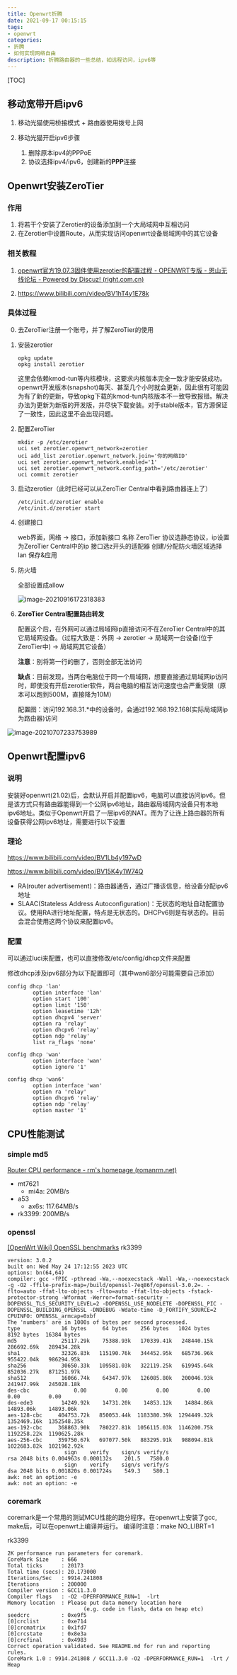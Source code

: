```yaml
---
title: Openwrt折腾
date: 2021-09-17 00:15:15
tags:
- openwrt
categories:
- 折腾
- 如何实现网络自由
description: 折腾路由器的一些总结，如远程访问，ipv6等
---
```

[TOC]

## 移动宽带开启ipv6

1. 移动光猫使用桥接模式 + 路由器使用拨号上网
2. 移动光猫开启ipv6步骤

   1. 删除原本ipv4的PPPoE
   2. 协议选择ipv4/ipv6，创建新的**PPP**连接

## Openwrt安装ZeroTier

### 作用

1. 将若干个安装了Zerotier的设备添加到一个大局域网中互相访问
2. 在Zerotier中设置Route，从而实现访问openwrt设备局域网中的其它设备

### 相关教程

1. [openwrt官方19.07.3固件使用zerotier的配置过程 - OPENWRT专版 - 恩山无线论坛 - Powered by Discuz! (right.com.cn)](https://www.right.com.cn/FORUM/thread-4042849-1-1.html)

2. https://www.bilibili.com/video/BV1hT4y1E78k

### 具体过程

0. 去ZeroTier注册一个账号，并了解ZeroTier的使用

1. 安装zerotier

   ```
   opkg update
   opkg install zerotier
   ```

   这里会依赖kmod-tun等内核模块，这要求内核版本完全一致才能安装成功。openwrt开发版本(snapshot)每天、甚至几个小时就会更新，因此很有可能因为有了新的更新，导致opkg下载的kmod-tun内核版本不一致导致报错。解决办法为更新为新版的开发版，并尽快下载安装。对于stable版本，官方源保证了一致性，因此这里不会出现问题。

2. 配置ZeroTier

   ```
   mkdir -p /etc/zerotier
   uci set zerotier.openwrt_network=zerotier
   uci add_list zerotier.openwrt_network.join='你的网络ID'
   uci set zerotier.openwrt_network.enabled='1'
   uci set zerotier.openwrt_network.config_path='/etc/zerotier'
   uci commit zerotier
   ```

3. 启动zerotier（此时已经可以从ZeroTier Central中看到路由器连上了）

   ```
   /etc/init.d/zerotier enable
   /etc/init.d/zerotier start
   ```

4. 创建接口

   web界面，网络 -> 接口，添加新接口
   名称 ZeroTier
   协议选静态协议，ip设置为ZeroTier Central中的ip
   接口选z开头的适配器
   创建/分配防火墙区域选择lan
   保存&应用

5. 防火墙

   全部设置成allow

   ![image-20210916172318383](../../images/2021-09-17-Openwrt折腾/image-20210916172318383.png)

8. **ZeroTier Central配置路由转发**

   配置这个后，在外网可以通过局域网ip直接访问不在ZeroTier Central中的其它局域网设备。（过程大致是：外网 -> zerotier -> 局域网一台设备(位于ZeroTier中) -> 局域网其它设备）
   
   **注意**：别将第一行的删了，否则全部无法访问
   
   **缺点**：目前发现，当两台电脑位于同一个局域网，想要直接通过局域网ip访问时，即使没有开启zerotier软件，两台电脑的相互访问速度也会严重受限（原本可以跑到500M，直接降为10M）
   
   配置图：访问192.168.31.*中的设备时，会通过192.168.192.168(实际局域网ip为路由器)访问

![image-20210707233753989](../../images/2021-09-17-Openwrt折腾/image-20210707233753989.png)



## Openwrt配置ipv6

### 说明

安装好openwrt(21.02)后，会默认开启并配置ipv6，电脑可以直接访问ipv6。但是该方式只有路由器能得到一个公网ipv6地址，路由器局域网内设备只有本地ipv6地址。类似于Openwrt开启了一层ipv6的NAT。而为了让连上路由器的所有设备获得公网ipv6地址，需要进行以下设置

### 理论

https://www.bilibili.com/video/BV1Lb4y197wD

https://www.bilibili.com/video/BV15K4y1W74Q

- RA(router advertisement)：路由器通告，通过广播该信息，给设备分配ipv6地址
- SLAAC(Stateless Address Autoconfiguration)：无状态的地址自动配置协议。使用RA进行地址配置，特点是无状态的。DHCPv6则是有状态的。目前会混合使用这两个协议来配置ipv6。

### 配置

可以通过luci来配置，也可以直接修改/etc/config/dhcp文件来配置

修改dhcp涉及ipv6部分为以下配置即可（其中wan6部分可能需要自己添加）

```
config dhcp 'lan'
        option interface 'lan'
        option start '100'
        option limit '150'
        option leasetime '12h'
        option dhcpv4 'server'
        option ra 'relay'
        option dhcpv6 'relay'
        option ndp 'relay'
        list ra_flags 'none'

config dhcp 'wan'
        option interface 'wan'
        option ignore '1'

config dhcp 'wan6'
        option interface 'wan'
        option ra 'relay'
        option dhcpv6 'relay'
        option ndp 'relay'
        option master '1'
```


## CPU性能测试

### simple md5
[Router CPU performance - rm's homepage (romanrm.net)](https://romanrm.net/router-cpu-performance)

- mt7621
  - mi4a: 20MB/s
- a53
  - ax6s: 117.64MB/s
- rk3399: 200MB/s

### openssl

[[OpenWrt Wiki] OpenSSL benchmarks](https://openwrt.org/docs/guide-user/perf_and_log/benchmark.openssl)
rk3399
```
version: 3.0.2
built on: Wed May 24 17:12:55 2023 UTC
options: bn(64,64)
compiler: gcc -fPIC -pthread -Wa,--noexecstack -Wall -Wa,--noexecstack -g -O2 -ffile-prefix-map=/build/openssl-7eq86f/openssl-3.0.2=. -flto=auto -ffat-lto-objects -flto=auto -ffat-lto-objects -fstack-protector-strong -Wformat -Werror=format-security -DOPENSSL_TLS_SECURITY_LEVEL=2 -DOPENSSL_USE_NODELETE -DOPENSSL_PIC -DOPENSSL_BUILDING_OPENSSL -DNDEBUG -Wdate-time -D_FORTIFY_SOURCE=2
CPUINFO: OPENSSL_armcap=0xbf
The 'numbers' are in 1000s of bytes per second processed.
type             16 bytes     64 bytes    256 bytes   1024 bytes   8192 bytes  16384 bytes
md5              25117.29k    75388.93k   170339.41k   248440.15k   286692.69k   289434.28k
sha1             32326.83k   115190.76k   344452.95k   685736.96k   955422.04k   986294.95k
sha256           30650.33k   109581.03k   322119.25k   619945.64k   852036.27k   871251.97k
sha512           16066.74k    64347.97k   126085.80k   200046.93k   241947.99k   245028.18k
des-cbc              0.00         0.00         0.00         0.00         0.00         0.00
des-ede3         14249.92k    14731.20k    14853.12k    14884.86k    14893.06k    14893.06k
aes-128-cbc     404753.72k   850053.44k  1183380.39k  1294449.32k  1352469.16k  1352548.35k
aes-192-cbc     368863.90k   780227.81k  1056115.03k  1146200.75k  1192258.22k  1190625.28k
aes-256-cbc     359750.67k   697077.50k   883295.91k   988094.81k  1022683.82k  1021962.92k
                  sign    verify    sign/s verify/s
rsa 2048 bits 0.004963s 0.000132s    201.5   7580.0
                  sign    verify    sign/s verify/s
dsa 2048 bits 0.001820s 0.001724s    549.3    580.1
awk: not an option: -e
awk: not an option: -e
```

### coremark

coremark是一个常用的测试MCU性能的跑分程序。在openwrt上安装了gcc, make后，可以在openwrt上编译并运行。
编译时注意：make NO_LIBRT=1

rk3399
```
2K performance run parameters for coremark.
CoreMark Size    : 666
Total ticks      : 20173
Total time (secs): 20.173000
Iterations/Sec   : 9914.241808
Iterations       : 200000
Compiler version : GCC11.3.0
Compiler flags   : -O2 -DPERFORMANCE_RUN=1  -lrt
Memory location  : Please put data memory location here
                        (e.g. code in flash, data on heap etc)
seedcrc          : 0xe9f5
[0]crclist       : 0xe714
[0]crcmatrix     : 0x1fd7
[0]crcstate      : 0x8e3a
[0]crcfinal      : 0x4983
Correct operation validated. See README.md for run and reporting rules.
CoreMark 1.0 : 9914.241808 / GCC11.3.0 -O2 -DPERFORMANCE_RUN=1  -lrt / Heap
```